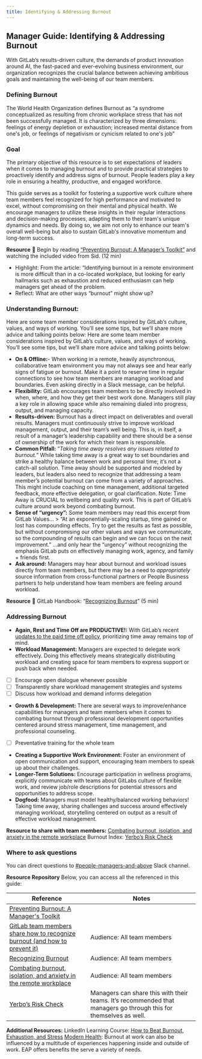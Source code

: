 ```yaml
---
title: Identifying & Addressing Burnout
---
```


## Manager Guide: Identifying & Addressing Burnout

With GitLab’s results-driven culture, the demands of product innovation around AI, the fast-paced and ever-evolving business environment, our organization recognizes the crucial balance between achieving ambitious goals and maintaining the well-being of our team members.

### Defining Burnout

The World Health Organization defines Burnout as “a syndrome conceptualized as resulting from chronic workplace stress that has not been successfully managed. It is characterized by three dimensions: feelings of energy depletion or exhaustion; increased mental distance from one's job, or feelings of negativism or cynicism related to one's job”

### Goal
The primary objective of this resource is to set expectations of leaders when it comes to managing burnout and to provide practical strategies to proactively identify and address signs of burnout. People leaders play a key role in ensuring a healthy, productive, and engaged workforce.

This guide serves as a toolkit for fostering a supportive work culture where team members feel recognized for high performance and motivated to excel, without compromising on their mental and physical health. We encourage managers to utilize these insights in their regular interactions and decision-making processes, adapting them to their team's unique dynamics and needs. By doing so, we aim not only to enhance our team's overall well-being but also to sustain GitLab's innovative momentum and long-term success.

**Resource**
🏁 Begin by reading [“Preventing Burnout: A Manager’s Toolkit”](https://about.gitlab.com/blog/2022/05/03/preventing-burnout-a-managers-toolkit/) and watching the included video from Sid. (12 min)
- Highlight: From the article: “Identifying burnout in a remote environment is more difficult than in a co-located workplace, but looking for early hallmarks such as exhaustion and reduced enthusiasm can help managers get ahead of the problem.
- Reflect: What are other ways “burnout” might show up?

### Understanding Burnout:
Here are some  team member considerations inspired by GitLab’s culture, values, and ways of working. You’ll see some tips, but we’ll share more advice and talking points below:
Here are some  team member considerations inspired by GitLab’s culture, values, and ways of working. You’ll see some tips, but we’ll share more advice and talking points below:
- **On & Offline:**-  When working in a remote, heavily asynchronous, collaborative team environment you may not always see and hear early signs of fatigue or burnout. Make it a point to reserve time in regular connections to see how team members are managing workload and boundaries. Even asking directly in a Slack message, can be helpful.
- **Flexibility:** GitLab encourages team members to be directly involved in when, where, and how they get their best work done. Managers still play a key role in allowing space while also remaining dialed into progress, output, and managing capacity.
- **Results-driven:** Burnout has a direct impact on deliverables and overall results. Managers must continuously strive to improve workload management, output, and their team’s well being. This is, in itself, a result of a manager’s leadership capability and there should be a sense of ownership of the work for which their team is responsible. 
- **Common Pitfall:**  “_Taking time away resolves any issues related to burnout._” While taking time away is a great way to set boundaries and strike a healthy balance between work and personal time; it’s not a catch-all solution. Time away should be supported and modeled by leaders, but leaders also need to recognize that addressing a team member’s potential burnout can come from a variety of approaches. This might include coaching on time management, additional targeted feedback, more effective delegation, or goal clarification. Note: Time Away is CRUCIAL to wellbeing and quality work. This is part of GitLab’s culture around work beyond combating burnout.
- **Sense of “urgency”:**  Some team members may read this excerpt from GitLab Values… > “At an exponentially-scaling startup, time gained or lost has compounding effects. Try to get the results as fast as possible, but without compromising our other values and ways we communicate, so the compounding of results can begin and we can focus on the next improvement.” ...and only hear the “urgency” without recognizing the emphasis GitLab puts on effectively managing work, agency, and family + friends first.
- **Ask around:** Managers may hear about burnout and workload issues directly from team members, but there may be a need to _appropriately_ source information from cross-functional partners or People Business partners to help understand how team members are feeling around workload.

**Resource**
🦊 GitLab Handbook: “[Recognizing Burnout](https://handbook.gitlab.com/handbook/paid-time-off/#recognizing-burnout)” (5 min)

### Addressing Burnout
- **Again, Rest and Time Off are PRODUCTIVE!:** With GitLab’s recent [updates to the paid time off policy](https://gitlab.slack.com/archives/C010XFJFTHN/p1701277010756539), prioritizing time away remains top of mind.
- **Workload Management:** Managers are expected to delegate work effectively. Doing this effectively means strategically distributing workload and creating space for team members to express support or push back when needed.
- [ ] Encourage open dialogue whenever possible
- [ ] Transparently share workload management strategies and systems
- [ ] Discuss how workload and demand informs delegation
- **Growth & Development:** There are several ways to improve/enhance capabilities for managers and team members when it comes to combating burnout through professional development opportunities centered around stress management, time management, and professional counseling.
- [ ] Preventative training for the whole team
- **Creating a Supportive Work Environment:** Foster an environment of open communication and support, encouraging team members to speak up about their challenges.
- **Longer-Term Solutions:** Encourage participation in wellness programs, explicitly communicate with teams about GitLabs culture of flexible work, and review job/role descriptions for potential stressors and opportunities to address scope.
- **Dogfood:** Managers must model healthy/balanced working behaviors! Taking time away, sharing challenges and success around effectively managing workload, storytelling centered on output as a result of effective workload management. 

**Resource to share with team members:** 
[Combating burnout, isolation, and anxiety in the remote workplace](https://handbook.gitlab.com/handbook/company/culture/all-remote/mental-health/)
Burnout Index: [Yerbo’s Risk Check](https://methods.yerbo.co/burnout-index/)

### Where to ask questions
You can direct questions to [#people-managers-and-above](https://gitlab.slack.com/archives/C01SFG8EDGA) Slack channel.

**Resource Repository**
Below, you can access all the referenced in this guide:

| Reference | Notes |
| ------ | ------ |
|[Preventing Burnout: A Manager's Toolkit  ](https://about.gitlab.com/blog/2022/05/03/preventing-burnout-a-managers-toolkit/)   |        |
|[GitLab team members share how to recognize burnout (and how to prevent it)](https://about.gitlab.com/blog/2018/03/08/preventing-burnout/)        |Audience: All team members        |
|[Recognizing Burnout](https://handbook.gitlab.com/handbook/paid-time-off/#recognizing-burnout)        |Audience: All team members        |
|[Combating burnout, isolation, and anxiety in the remote workplace](https://handbook.gitlab.com/handbook/company/culture/all-remote/mental-health/)        |Audience: All team members        |
|[Yerbo’s Risk Check ](https://methods.yerbo.co/burnout-index/)       |Managers can share this with their teams. It’s recommended that managers go through this for themselves as well.        |

**Additional Resources:**
LinkedIn Learning Course: [How to Beat Burnout, Exhaustion, and Stress](https://levelup.gitlab.com/learn/course/avoiding-burnout/main/how-to-beat-burnout-exhaustion-and-stress?client=internal-team-members)
[Modern Health](https://handbook.gitlab.com/handbook/total-rewards/benefits/modern-health/#mental-wellness-services): Burnout at work can also be influenced by a multitude of experiences happening inside and outside of work. EAP offers benefits the serve a variety of needs.
